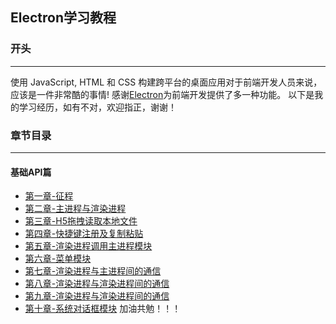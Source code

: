 ## Electron学习教程

### 开头
---
使用 JavaScript, HTML 和 CSS 构建跨平台的桌面应用对于前端开发人员来说，应该是一件非常酷的事情!
感谢[Electron](https://github.com/electron/electron)为前端开发提供了多一种功能。
以下是我的学习经历，如有不对，欢迎指正，谢谢！

### 章节目录
---

#### 基础API篇

- [第一章-征程](https://github.com/luojinxu520/electron-lessons/tree/master/lessons0)  
- [第二章-主进程与渲染进程](https://github.com/luojinxu520/electron-lessons/tree/master/lessons1)  
- [第三章-H5拖拽读取本地文件](https://github.com/luojinxu520/electron-lessons/tree/master/lessons2)  
- [第四章-快捷键注册及复制粘贴](https://github.com/luojinxu520/electron-lessons/tree/master/lessons3)  
- [第五章-渲染进程调用主进程模块](https://github.com/luojinxu520/electron-lessons/tree/master/lessons4)
- [第六章-菜单模块](https://github.com/luojinxu520/electron-lessons/tree/master/lessons5)
- [第七章-渲染进程与主进程间的通信](https://github.com/luojinxu520/electron-lessons/tree/master/lessons6)
- [第八章-渲染进程与渲染进程间的通信](https://github.com/luojinxu520/electron-lessons/tree/master/lessons7)
- [第九章-渲染进程与渲染进程间的通信](https://github.com/luojinxu520/electron-lessons/tree/master/lessons8)
- [第十章-系统对话框模块](https://github.com/luojinxu520/electron-lessons/tree/master/lessons9)
加油共勉！！！

